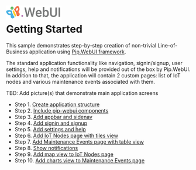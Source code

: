 # <img src="https://github.com/pip-webui/pip-webui/blob/master/doc/Logo.png" alt="Pip.WebUI Logo" style="max-width:30%"> <br/> Getting Started

This sample demonstrates step-by-step creation of non-trivial Line-of-Business application
using [Pip.WebUI framework](http://www.github.com/pip-webui/pip-webui). 

The standard application functionality like navigation, signin/signup, user settings, help and notifications
will be provided out of the box by Pip.WebUI. In addition to that, the application will contain 2 custom pages:
list of IoT nodes and various maintenance events associated with them.

TBD: Add picture(s) that demonstrate main application screens

- Step 1. [Create application structure](step1/Readme.md)
- Step 2. [Include pip-webui components](step2/Readme.md)
- Step 3. [Add appbar and sidenav](step3/Readme.md)
- Step 4. [Add signin and signup](step4/Readme.md)
- Step 5. [Add settings and help](step5/Readme.md)
- Step 6. [Add IoT Nodes page with tiles view](step6/Readme.md)
- Step 7. [Add Maintenance Events page with table view](step7/Readme.md)
- Step 8. [Show notifications](step8/Readme.md)
- Step 9. [Add map view to IoT Nodes page](step9/Readme.md)
- Step 10. [Add charts view to Maintenance Events page](step10/Readme.md)
